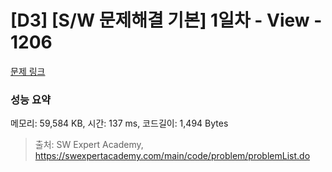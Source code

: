 # [D3] [S/W 문제해결 기본] 1일차 - View - 1206 

[문제 링크](https://swexpertacademy.com/main/code/problem/problemDetail.do?contestProbId=AV134DPqAA8CFAYh) 

### 성능 요약

메모리: 59,584 KB, 시간: 137 ms, 코드길이: 1,494 Bytes



> 출처: SW Expert Academy, https://swexpertacademy.com/main/code/problem/problemList.do